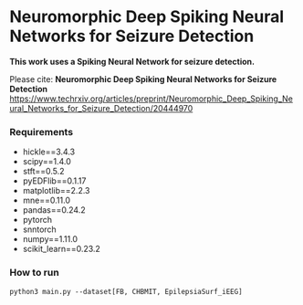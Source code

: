 # Neuromorphic Deep Spiking Neural Networks for Seizure Detection
**This work uses a Spiking Neural Network for seizure detection.**

Please cite: **Neuromorphic Deep Spiking Neural Networks for Seizure Detection**
https://www.techrxiv.org/articles/preprint/Neuromorphic_Deep_Spiking_Neural_Networks_for_Seizure_Detection/20444970

### Requirements
- hickle==3.4.3
- scipy==1.4.0
- stft==0.5.2
- pyEDFlib==0.1.17
- matplotlib==2.2.3
- mne==0.11.0
- pandas==0.24.2
- pytorch
- snntorch
- numpy==1.11.0
- scikit_learn==0.23.2


### How to run
```
python3 main.py --dataset[FB, CHBMIT, EpilepsiaSurf_iEEG]
```
